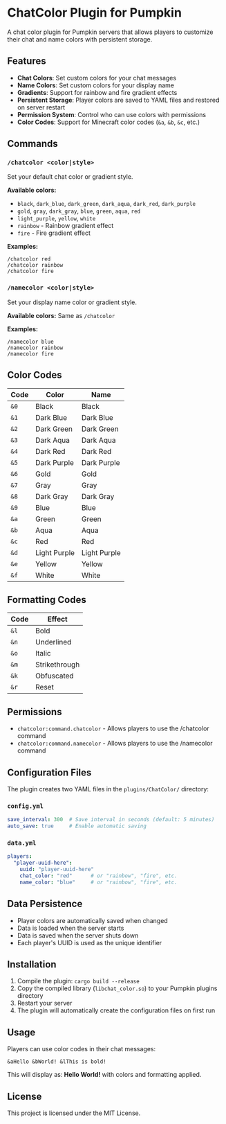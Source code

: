 # ChatColor Plugin for Pumpkin

A chat color plugin for Pumpkin servers that allows players to customize their chat and name colors with persistent storage.

## Features

- **Chat Colors**: Set custom colors for your chat messages
- **Name Colors**: Set custom colors for your display name
- **Gradients**: Support for rainbow and fire gradient effects
- **Persistent Storage**: Player colors are saved to YAML files and restored on server restart
- **Permission System**: Control who can use colors with permissions
- **Color Codes**: Support for Minecraft color codes (`&a`, `&b`, `&c`, etc.)

## Commands

### `/chatcolor <color|style>`
Set your default chat color or gradient style.

**Available colors:**
- `black`, `dark_blue`, `dark_green`, `dark_aqua`, `dark_red`, `dark_purple`
- `gold`, `gray`, `dark_gray`, `blue`, `green`, `aqua`, `red`
- `light_purple`, `yellow`, `white`
- `rainbow` - Rainbow gradient effect
- `fire` - Fire gradient effect

**Examples:**
```
/chatcolor red
/chatcolor rainbow
/chatcolor fire
```

### `/namecolor <color|style>`
Set your display name color or gradient style.

**Available colors:** Same as `/chatcolor`

**Examples:**
```
/namecolor blue
/namecolor rainbow
/namecolor fire
```

## Color Codes

| Code | Color | Name |
|------|-------|------|
| `&0` | Black | Black |
| `&1` | Dark Blue | Dark Blue |
| `&2` | Dark Green | Dark Green |
| `&3` | Dark Aqua | Dark Aqua |
| `&4` | Dark Red | Dark Red |
| `&5` | Dark Purple | Dark Purple |
| `&6` | Gold | Gold |
| `&7` | Gray | Gray |
| `&8` | Dark Gray | Dark Gray |
| `&9` | Blue | Blue |
| `&a` | Green | Green |
| `&b` | Aqua | Aqua |
| `&c` | Red | Red |
| `&d` | Light Purple | Light Purple |
| `&e` | Yellow | Yellow |
| `&f` | White | White |

## Formatting Codes

| Code | Effect |
|------|--------|
| `&l` | Bold |
| `&n` | Underlined |
| `&o` | Italic |
| `&m` | Strikethrough |
| `&k` | Obfuscated |
| `&r` | Reset |

## Permissions

- `chatcolor:command.chatcolor` - Allows players to use the /chatcolor command
- `chatcolor:command.namecolor` - Allows players to use the /namecolor command

## Configuration Files

The plugin creates two YAML files in the `plugins/ChatColor/` directory:

### `config.yml`
```yaml
save_interval: 300  # Save interval in seconds (default: 5 minutes)
auto_save: true     # Enable automatic saving
```

### `data.yml`
```yaml
players:
  "player-uuid-here":
    uuid: "player-uuid-here"
    chat_color: "red"      # or "rainbow", "fire", etc.
    name_color: "blue"     # or "rainbow", "fire", etc.
```

## Data Persistence

- Player colors are automatically saved when changed
- Data is loaded when the server starts
- Data is saved when the server shuts down
- Each player's UUID is used as the unique identifier

## Installation

1. Compile the plugin: `cargo build --release`
2. Copy the compiled library (`libchat_color.so`) to your Pumpkin plugins directory
3. Restart your server
4. The plugin will automatically create the configuration files on first run

## Usage

Players can use color codes in their chat messages:

```
&aHello &bWorld! &lThis is bold!
```

This will display as: **Hello World!** with colors and formatting applied.

## License

This project is licensed under the MIT License. 